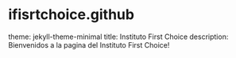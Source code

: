 # ifisrtchoice.github
theme: jekyll-theme-minimal
title: Instituto First Choice
description: Bienvenidos a la pagina del Instituto First Choice!
